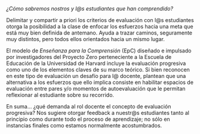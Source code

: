 _¿Cómo sabremos nostros y l@s estudiantes que han comprendido?_

Delimitar y compartir a priori los criterios de evaluación con l@s estudiantes otorga la posibilidad a la clase de enfocar los esfuerzos hacia una meta que está muy bien definida de antemano. Ayuda a trazar caminos, seguramente muy distintos, pero todos ellos orientados hacia un mismo lugar. 

El modelo de _Enseñanza para la Comprensión_ (EpC) diseñado e impulsado por investigadores del Proyecto Zero perteneciente a la Escuela de Educación de la Universidad de Harvard incluye la evaluación progresiva como uno de los elementos claves de su marco teórico. Si bien reconocen en este tipo de evaluación un desafío para l@ docente, plantean que una alternativa a los esfuerzos que ello implica consiste en habilitar espacios de evaluación entre pares y/o momentos de autoevaluación que le permitan reflexionar al estudiante sobre su recorrido. 

En suma… ¿qué demanda al rol docente el concepto de evaluación progresiva? Nos sugiere otorgar feedback a nuestr@s estudiantes tanto al principio como durante todo el proceso de aprendizaje; no sólo en instancias finales como estamos normalmente acostumbrados. 
